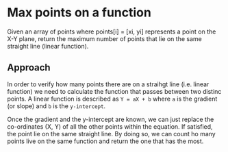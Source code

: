 # Max points on a function

Given an array of points where points[i] = [xi, yi] represents a point on the X-Y plane, return the maximum number of points that lie on the same straight line (linear function).

## Approach

In order to verify how many points there are on a straihgt line (i.e. linear function) we need to calculate the function that passes between two distinc points. A linear function is described as `Y = aX + b` where `a` is the gradient (or slope) and `b` is the `y-intercept`.

Once the gradient and the y-intercept are known, we can just replace the co-ordinates (X, Y) of all the other points within the equation. If satisfied, the point lie on the same straight line. By doing so, we can count ho many points live on the same function and return the one that has the most.
